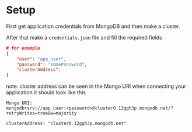 # Setup
First get application credentials from MongoDB and then make a cluster.  

After that make a `credentials.json` file and fill the required fields
```json
# for example
{
    "user": "app_user",
    "password": "sOmeP4ssword",
    "clusterAddress": 
}
```
note: cluster address can be seen in the Mongo URI when connecting your application it should look like this  
```
Mongo URI:
mongodb+srv://app_user:<password>@cluster0.12ggh3p.mongodb.net/?retryWrites=true&w=majority

clusterAddress! "cluster0.12ggh3p.mongodb.net"
```